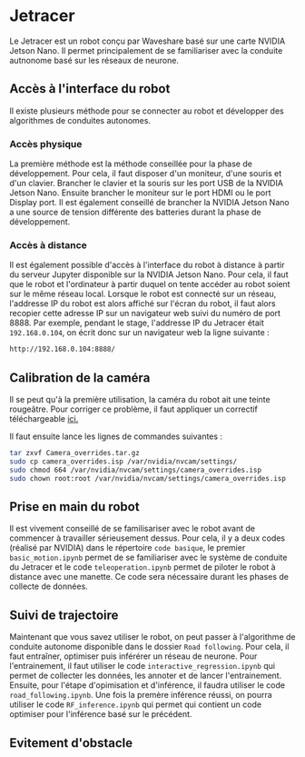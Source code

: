 # Jetracer

Le Jetracer est un robot conçu par Waveshare basé sur une carte NVIDIA Jetson Nano. Il permet principalement de se familiariser avec la conduite autnonome basé sur les réseaux de neurone.

## Accès à l'interface du robot

Il existe plusieurs méthode pour se connecter au robot et développer des algorithmes de conduites autonomes.

### Accès physique

La première méthode est la méthode conseillée pour la phase de développement. Pour cela, il faut disposer d'un moniteur, d'une souris et d'un clavier. Brancher le clavier et la souris sur les port USB de la NVIDIA Jetson Nano. Ensuite brancher le moniteur sur le port HDMI ou le port Display port. Il est également conseillé de brancher la NVIDIA Jetson Nano a une source de tension différente des batteries durant la phase de développement.

### Accès à distance

Il est également possible d'accès à l'interface du robot à distance à partir du serveur Jupyter disponible sur la NVIDIA Jetson Nano. Pour cela, il faut que le robot et l'ordinateur à partir duquel on tente accéder au robot soient sur le même réseau local. Lorsque le robot est connecté sur un réseau, l'addresse IP du robot est alors affiché sur l'écran du robot, il faut alors recopier cette adresse IP sur un navigateur web suivi du numéro de port 8888. Par exemple, pendant le stage, l'addresse IP du Jetracer était `192.168.0.104`, on écrit donc sur un navigateur web la ligne suivante :

```bash
http://192.168.0.104:8888/
``` 
## Calibration de la caméra 

Il se peut qu'à la première utilisation, la caméra du robot ait une teinte rougeâtre. Pour corriger ce problème, il faut appliquer un correctif téléchargeable [ici.](https://files.waveshare.com/upload/e/eb/Camera_overrides.tar.gz)

Il faut ensuite lance les lignes de commandes suivantes : 
```bash
tar zxvf Camera_overrides.tar.gz 
sudo cp camera_overrides.isp /var/nvidia/nvcam/settings/
sudo chmod 664 /var/nvidia/nvcam/settings/camera_overrides.isp
sudo chown root:root /var/nvidia/nvcam/settings/camera_overrides.isp
```

## Prise en main du robot

Il est vivement conseillé de se familisariser avec le robot avant de commencer à travailler sérieusement dessus. Pour cela, il y a deux codes (réalisé par NVIDIA) dans le répertoire `code basique`, le premier `basic_motion.ipynb` permet de se familiariser avec le système de conduite du Jetracer et le code `teleoperation.ipynb` permet de piloter le robot à distance avec une manette. Ce code sera nécessaire durant les phases de collecte de données.

## Suivi de trajectoire

Maintenant que vous savez utiliser le robot, on peut passer à l'algorithme de conduite autonome disponible dans le dossier `Road following`. Pour cela, il faut entraîner, optimiser puis inférérer un réseau de neurone.
Pour l'entrainement, il faut utiliser le code `interactive_regression.ipynb` qui permet de collecter les données, les annoter et de lancer l'entrainement.
Ensuite, pour l'étape d'opimisation et d'inférence, il faudra utiliser le code `road_following.ipynb`.
Une fois la premère inférence réussi, on pourra utiliser le code `RF_inference.ipynb` qui permet qui contient un code optimiser pour l'inférence basé sur le précédent.

## Evitement d'obstacle
